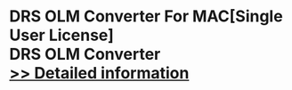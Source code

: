 # DRS OLM Converter For MAC[Single User License]<br />DRS OLM Converter<br />[>> Detailed information](https://secure.shareit.com/shareit/product.html?productid=301004850&affiliateid=200057808)